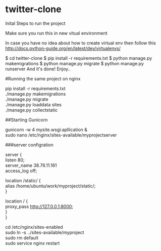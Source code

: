 # twitter-clone
Inital Steps to run the project

Make sure you run this in new vitual environment

In case you have no idea about how to create virtual env then follow this http://docs.python-guide.org/en/latest/dev/virtualenvs/

$ cd twitter-clone
$ pip install -r requirements.txt
$ python manage.py makemigrations
$ python manage.py migrate
$ python manage.py runserver
And it's done! Enjoy..


#Running the same project on nginx

pip install -r requirements.txt  
  ./manage.py makemigrations  
  ./manage.py migrate  
  ./manage.py loaddata sites  
  ./manage.py collectstatic  
  
##Starting Gunicorn

gunicorn -w 4 mysite.wsgi:apllication &  
sudo nano /etc/nginx/sites-available/myprojectserver  

###server configration

server {  
   </t> listen 80;  
   </t> server_name 38.76.11.161  
   </t> access_log off;  
    
   </t> location /static/ {  
   </t></t>     alias /home/ubuntu/work/myproject/static/;  
  </t></t>    }  

   </t>  location / {  
    </t></t>  proxy_pass http://127.0.0.1:8000;  
 </t></t>     }    
}  

cd /etc/nginx/sites-enabled  
sudo ln -s ../sites-available/myproject  
sudo rm default  
sudo service nginx restart  
